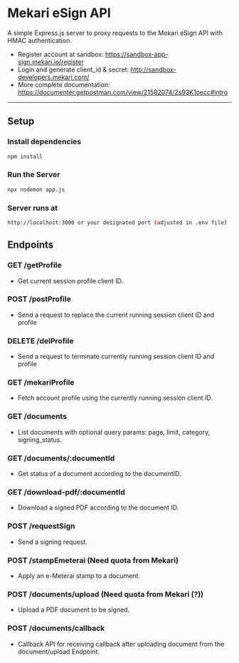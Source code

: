 # Mekari eSign API

A simple Express.js server to proxy requests to the Mekari eSign API with HMAC authentication.
- Register account at sandbox: https://sandbox-app-sign.mekari.io/register
- Login and generate client_id & secret: http://sandbox-developers.mekari.com/
- More complete documentation: https://documenter.getpostman.com/view/21582074/2s93K1oecc#intro
---

## Setup

### Install dependencies
```bash
npm install
```

### Run the Server
```bash
npx nodemon app.js
```

### Server runs at
```bash
http://localhost:3000 or your designated port (adjusted in .env file)
```

## Endpoints

### GET /getProfile
- Get current session profile client ID.

### POST /postProfile
- Send a request to replace the current running session client ID and profile

### DELETE /delProfile
- Send a request to terminate currently running session client ID and profile

### GET /mekariProfile
- Fetch account profile using the currently running session client ID.

### GET /documents
- List documents with optional query params: page, limit, category, signing_status.

### GET /documents/:documentId
- Get status of a document according to the documentID.

### GET /download-pdf/:documentId
- Download a signed PDF according to the document ID.

### POST /requestSign
- Send a signing request.

### POST /stampEmeterai (Need quota from Mekari)
- Apply an e-Meterai stamp to a document.

### POST /documents/upload (Need quota from Mekari (?))
- Upload a PDF document to be signed.

### POST /documents/callback
- Callback API for receiving callback after uploading document from the document/upload Endpoint.
